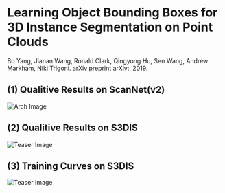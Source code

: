 # Learning Object Bounding Boxes for 3D Instance Segmentation on Point Clouds
Bo Yang, Jianan Wang, Ronald Clark, Qingyong Hu, Sen Wang, Andrew Markham, Niki Trigoni. arXiv preprint arXiv:, 2019.

## (1) Qualitive Results on ScanNet(v2)
![Arch Image](https://github.com/Yang7879/AttSets/blob/master/attsets_arch.png)
## (2) Qualitive Results on S3DIS
![Teaser Image](https://github.com/Yang7879/AttSets/blob/master/attsets_optim.png)
## (3) Training Curves on S3DIS
![Teaser Image](https://github.com/Yang7879/AttSets/blob/master/attsets_sample.png)
